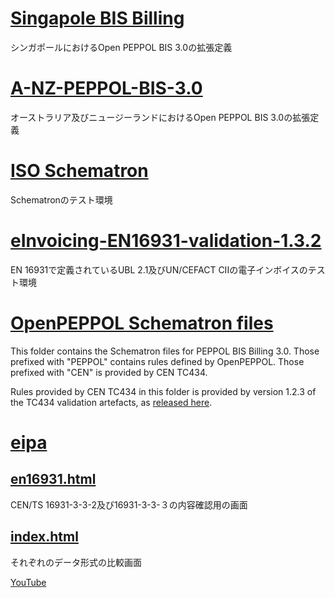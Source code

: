 # [Singapole BIS Billing](https://github.com/SG-PEPPOL/SG-PEPPOL-Specifications)
シンガポールにおけるOpen PEPPOL BIS 3.0の拡張定義

# [A-NZ-PEPPOL-BIS-3.0](A-NZ-PEPPOL-BIS-3.0)
オーストラリア及びニュージーランドにおけるOpen PEPPOL BIS 3.0の拡張定義

# [ISO Schematron](ISO_Schematron)
Schematronのテスト環境

# [eInvoicing-EN16931-validation-1.3.2](eInvoicing-EN16931-validation-1.3.2)
EN 16931で定義されているUBL 2.1及びUN/CEFACT CIIの電子インボイスのテスト環境

# [OpenPEPPOL Schematron files](https://github.com/OpenPEPPOL/peppol-bis-invoice-3/tree/master/rules/sch)
This folder contains the Schematron files for PEPPOL BIS Billing 3.0. Those prefixed with "PEPPOL" contains rules defined by OpenPEPPOL. Those prefixed with "CEN" is provided by CEN TC434.

Rules provided by CEN TC434 in this folder is provided by version 1.2.3 of the TC434 validation artefacts, as [released here](https://github.com/CenPC434/validation/releases/tag/validation-1.2.3).

# [eipa](eipa)
## [en16931.html](https://www.wuwei.space/eipa/en16931.html)
CEN/TS 16931-3-3-2及び16931-3-3-３の内容確認用の画面  

## [index.html](https://www.wuwei.space/eipa/index.html)
それぞれのデータ形式の比較画面  

[YouTube](https://www.youtube.com/embed/awAwjrOuTeA)
